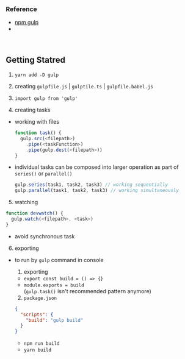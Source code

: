 ### Reference

- [npm gulp](https://www.npmjs.com/package/gulp)
- 

<br>

## Getting Statred

1. `yarn add -D gulp`

2. creating `gulpfile.js` | `gulptile.ts` | `gulpfile.babel.js`

3. `import gulp from 'gulp'`

4. creating tasks
  - working with files
    ```js
    function task() {
      gulp.src(<filepath>)
        .pipe(<taskFunction>)
        .pipe(gulp.dest(<filepath>))
    }
    ```

  - individual tasks can be composed into larger operation as part of `series()` or `parallel()`
    ```js
    gulp.series(task1, task2, task3) // working sequentially
    gulp.parallel(task1, task2, task3) // working simultaneously
    ```

5. watching
  ```js
  function devwatch() {
    gulp.watch(<filepath>, <task>)
  }
  ```
  - avoid synchronous task

6. exporting 
  - to run by `gulp` command in console

    1. exporting
      - `export const build = () => {}`  
      - `module.exports = build`  
      (`gulp.task()` isn't recommended pattern anymore)

    2. `package.json`
      ```json
      {
        "scripts": {
          "build": "gulp build"
        }
      }
      ```
      - `npm run build`
      - `yarn build`